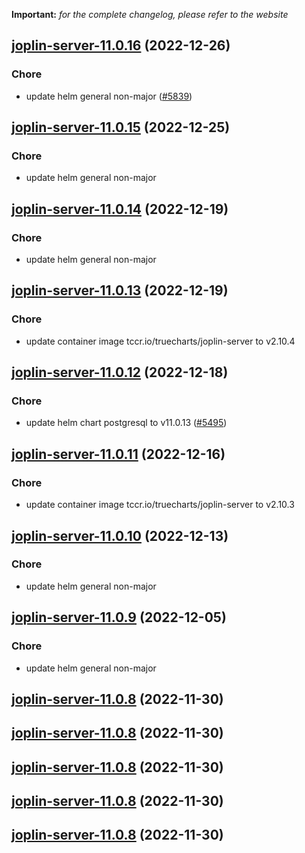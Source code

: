 **Important:**
*for the complete changelog, please refer to the website*




## [joplin-server-11.0.16](https://github.com/truecharts/charts/compare/joplin-server-11.0.15...joplin-server-11.0.16) (2022-12-26)

### Chore

- update helm general non-major ([#5839](https://github.com/truecharts/charts/issues/5839))
  
  


## [joplin-server-11.0.15](https://github.com/truecharts/charts/compare/joplin-server-11.0.14...joplin-server-11.0.15) (2022-12-25)

### Chore

- update helm general non-major
  
  


## [joplin-server-11.0.14](https://github.com/truecharts/charts/compare/joplin-server-11.0.13...joplin-server-11.0.14) (2022-12-19)

### Chore

- update helm general non-major
  
  


## [joplin-server-11.0.13](https://github.com/truecharts/charts/compare/joplin-server-11.0.12...joplin-server-11.0.13) (2022-12-19)

### Chore

- update container image tccr.io/truecharts/joplin-server to v2.10.4
  
  


## [joplin-server-11.0.12](https://github.com/truecharts/charts/compare/joplin-server-11.0.11...joplin-server-11.0.12) (2022-12-18)

### Chore

- update helm chart postgresql to v11.0.13 ([#5495](https://github.com/truecharts/charts/issues/5495))
  
  


## [joplin-server-11.0.11](https://github.com/truecharts/charts/compare/joplin-server-11.0.10...joplin-server-11.0.11) (2022-12-16)

### Chore

- update container image tccr.io/truecharts/joplin-server to v2.10.3
  
  


## [joplin-server-11.0.10](https://github.com/truecharts/charts/compare/joplin-server-11.0.9...joplin-server-11.0.10) (2022-12-13)

### Chore

- update helm general non-major
  
  


## [joplin-server-11.0.9](https://github.com/truecharts/charts/compare/joplin-server-11.0.8...joplin-server-11.0.9) (2022-12-05)

### Chore

- update helm general non-major
  
  


## [joplin-server-11.0.8](https://github.com/truecharts/charts/compare/joplin-server-11.0.6...joplin-server-11.0.8) (2022-11-30)




## [joplin-server-11.0.8](https://github.com/truecharts/charts/compare/joplin-server-11.0.6...joplin-server-11.0.8) (2022-11-30)




## [joplin-server-11.0.8](https://github.com/truecharts/charts/compare/joplin-server-11.0.6...joplin-server-11.0.8) (2022-11-30)




## [joplin-server-11.0.8](https://github.com/truecharts/charts/compare/joplin-server-11.0.6...joplin-server-11.0.8) (2022-11-30)




## [joplin-server-11.0.8](https://github.com/truecharts/charts/compare/joplin-server-11.0.6...joplin-server-11.0.8) (2022-11-30)
